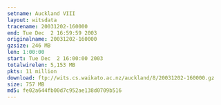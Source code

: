 ```yaml
---
setname: Auckland VIII
layout: witsdata
tracename: 20031202-160000
end: Tue Dec  2 16:59:59 2003
originalname: 20031202-160000
gzsize: 246 MB
len: 1:00:00
start: Tue Dec  2 16:00:00 2003
totalwirelen: 5,153 MB
pkts: 11 million
download: ftp://wits.cs.waikato.ac.nz/auckland/8/20031202-160000.gz
size: 757 MB
md5: fe02a644fb00d7c952ae138d0709b516
---
```

